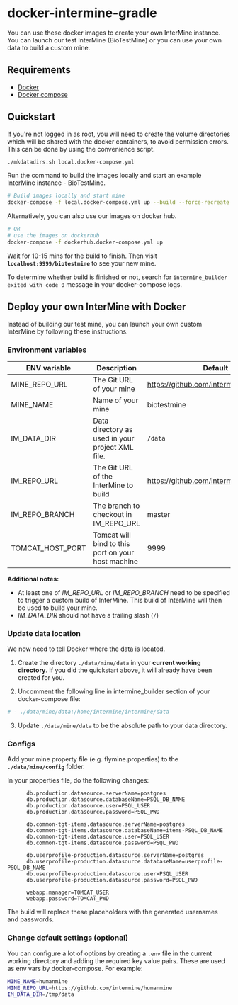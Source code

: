 # docker-intermine-gradle

You can use these docker images to create your own InterMine instance. You can launch our test InterMine (BioTestMine) or you can use your own data to build a custom mine.

## Requirements

 - [Docker](https://docs.docker.com/install/)
 - [Docker compose](https://docs.docker.com/compose/install/)

## Quickstart

If you're not logged in as root, you will need to create the volume directories which will be shared with the docker containers, to avoid permission errors. This can be done by using the convenience script.

```bash
./mkdatadirs.sh local.docker-compose.yml
```

Run the command to build the images locally and start an example InterMine instance - BioTestMine.

```bash
# Build images locally and start mine
docker-compose -f local.docker-compose.yml up --build --force-recreate
```

Alternatively, you can also use our images on docker hub.

```bash
# OR
# use the images on dockerhub
docker-compose -f dockerhub.docker-compose.yml up 
```

Wait for 10-15 mins for the build to finish. Then visit **`localhost:9999/biotestmine`** to see your new mine.

To determine whether build is finished or not, search for `intermine_builder exited with code 0` message in your docker-compose logs.

## Deploy your own InterMine with Docker

Instead of building our test mine, you can launch your own custom InterMine by following these instructions.

### Environment variables

| ENV variable  | Description | Default | Example |
| ------------- | ------------- | ------------- | ------------- |
| MINE_REPO_URL | The Git URL of your mine | https://github.com/intermine/biotestmine | https://github.com/intermine/flymine |
| MINE_NAME  | Name of your mine | biotestmine | FlyMine |
| IM_DATA_DIR | Data directory as used in your project XML file. | `/data` | `/data/flymine` |
| IM_REPO_URL | The Git URL of the InterMine to build | https://github.com/intermine/intermine | https://github.com/yourfork/intermine |
| IM_REPO_BRANCH | The branch to checkout in IM_REPO_URL | master | dev |
| TOMCAT_HOST_PORT | Tomcat will bind to this port on your host machine | 9999 | 1234 |

**Additional notes:**
- At least one of *IM_REPO_URL* or *IM_REPO_BRANCH* need to be specified to trigger a custom build of InterMine. This build of InterMine will then be used to build your mine.
- *IM_DATA_DIR* should not have a trailing slash (`/`)

### Update data location

We now need to tell Docker where the data is located.

1. Create the directory `./data/mine/data` in your **current working directory**. If you did the quickstart above, it will already have been created for you.

2. Uncomment the following line in intermine_builder section of your docker-compose file:

```bash
# - ./data/mine/data:/home/intermine/intermine/data
```

3. Update `./data/mine/data` to be the absolute path to your data directory. 

### Configs

Add your mine property file (e.g. flymine.properties) to the **`./data/mine/config`** folder. 

In your properties file, do the following changes:

```
      db.production.datasource.serverName=postgres
      db.production.datasource.databaseName=PSQL_DB_NAME
      db.production.datasource.user=PSQL_USER
      db.production.datasource.password=PSQL_PWD
  
      db.common-tgt-items.datasource.serverName=postgres
      db.common-tgt-items.datasource.databaseName=items-PSQL_DB_NAME
      db.common-tgt-items.datasource.user=PSQL_USER
      db.common-tgt-items.datasource.password=PSQL_PWD
      
      db.userprofile-production.datasource.serverName=postgres
      db.userprofile-production.datasource.databaseName=userprofile-PSQL_DB_NAME
      db.userprofile-production.datasource.user=PSQL_USER
      db.userprofile-production.datasource.password=PSQL_PWD

      webapp.manager=TOMCAT_USER
      webapp.password=TOMCAT_PWD
```

The build will replace these placeholders with the generated usernames and passwords.

### Change default settings (optional)

You can configure a lot of options by creating a `.env` file in the current working directory and adding the required key value pairs. These are used as env vars by docker-compose. For example:
```bash
MINE_NAME=humanmine
MINE_REPO_URL=https://github.com/intermine/humanmine
IM_DATA_DIR=/tmp/data
```
